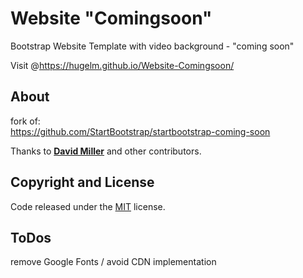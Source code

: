 # Website "Comingsoon"
Bootstrap Website Template with video background - "coming soon"

Visit @https://hugelm.github.io/Website-Comingsoon/

## About

fork of:\
https://github.com/StartBootstrap/startbootstrap-coming-soon

Thanks to **[David Miller](https://davidmiller.io/)** and other contributors.

## Copyright and License

Code released under the [MIT](https://github.com/StartBootstrap/startbootstrap-coming-soon/blob/master/LICENSE) license.

## ToDos
remove Google Fonts / avoid CDN implementation
